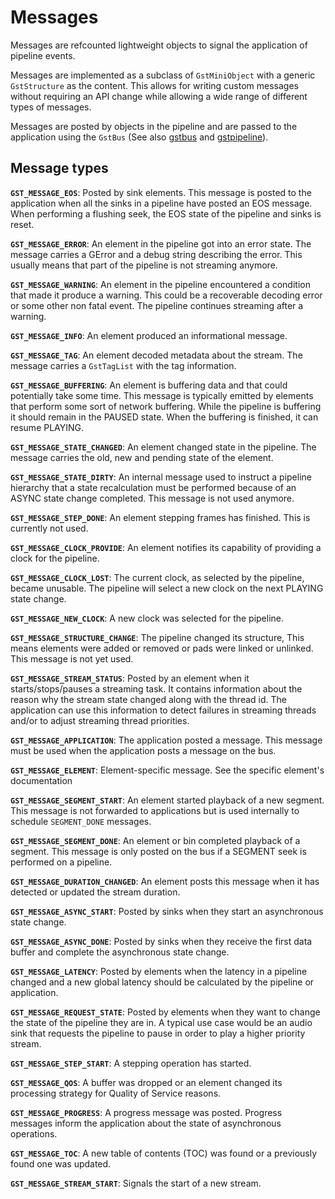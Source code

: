 # Messages

Messages are refcounted lightweight objects to signal the application of
pipeline events.

Messages are implemented as a subclass of `GstMiniObject` with a generic
`GstStructure` as the content. This allows for writing custom messages
without requiring an API change while allowing a wide range of different
types of messages.

Messages are posted by objects in the pipeline and are passed to the
application using the `GstBus` (See also [gstbus](design/gstbus.md)
and [gstpipeline](design/gstpipeline.md)).

## Message types

**`GST_MESSAGE_EOS`**: Posted by sink elements. This message is posted to the
application when all the sinks in a pipeline have posted an EOS message. When
performing a flushing seek, the EOS state of the pipeline and sinks is reset.

**`GST_MESSAGE_ERROR`**: An element in the pipeline got into an error state.
The message carries a GError and a debug string describing the error. This
usually means that part of the pipeline is not streaming anymore.

**`GST_MESSAGE_WARNING`**: An element in the pipeline encountered a condition
that made it produce a warning. This could be a recoverable decoding error or
some other non fatal event. The pipeline continues streaming after a warning.

**`GST_MESSAGE_INFO`**: An element produced an informational message.

**`GST_MESSAGE_TAG`**: An element decoded metadata about the stream. The
message carries a `GstTagList` with the tag information.

**`GST_MESSAGE_BUFFERING`**: An element is buffering data and that could
potentially take some time. This message is typically emitted by elements that
perform some sort of network buffering. While the pipeline is buffering it
should remain in the PAUSED state. When the buffering is finished, it can
resume PLAYING.

**`GST_MESSAGE_STATE_CHANGED`**: An element changed state in the pipeline.
The message carries the old, new and pending state of the element.

**`GST_MESSAGE_STATE_DIRTY`**: An internal message used to instruct
a pipeline hierarchy that a state recalculation must be performed because of an
ASYNC state change completed. This message is not used anymore.

**`GST_MESSAGE_STEP_DONE`**: An element stepping frames has finished. This is
currently not used.

**`GST_MESSAGE_CLOCK_PROVIDE`**: An element notifies its capability of
providing a clock for the pipeline.

**`GST_MESSAGE_CLOCK_LOST`**: The current clock, as selected by the pipeline,
became unusable. The pipeline will select a new clock on the next PLAYING state
change.

**`GST_MESSAGE_NEW_CLOCK`**: A new clock was selected for the pipeline.

**`GST_MESSAGE_STRUCTURE_CHANGE`**: The pipeline changed its structure, This
means elements were added or removed or pads were linked or unlinked. This
message is not yet used.

**`GST_MESSAGE_STREAM_STATUS`**: Posted by an element when it
starts/stops/pauses a streaming task. It contains information about the reason
why the stream state changed along with the thread id. The application can use
this information to detect failures in streaming threads and/or to adjust
streaming thread priorities.

**`GST_MESSAGE_APPLICATION`**: The application posted a message. This message
must be used when the application posts a message on the bus.

**`GST_MESSAGE_ELEMENT`**: Element-specific message. See the specific
element's documentation

**`GST_MESSAGE_SEGMENT_START`**: An element started playback of a new
segment. This message is not forwarded to applications but is used internally
to schedule `SEGMENT_DONE` messages.

**`GST_MESSAGE_SEGMENT_DONE`**: An element or bin completed playback of
a segment. This message is only posted on the bus if a SEGMENT seek is
performed on a pipeline.

**`GST_MESSAGE_DURATION_CHANGED`**: An element posts this message when it has
detected or updated the stream duration.

**`GST_MESSAGE_ASYNC_START`**: Posted by sinks when they start an
asynchronous state change.

**`GST_MESSAGE_ASYNC_DONE`**: Posted by sinks when they receive the first
data buffer and complete the asynchronous state change.

**`GST_MESSAGE_LATENCY`**: Posted by elements when the latency in a pipeline
changed and a new global latency should be calculated by the pipeline or
application.

**`GST_MESSAGE_REQUEST_STATE`**: Posted by elements when they want to change
the state of the pipeline they are in. A typical use case would be an audio
sink that requests the pipeline to pause in order to play a higher priority
stream.

**`GST_MESSAGE_STEP_START`**: A stepping operation has started.

**`GST_MESSAGE_QOS`**: A buffer was dropped or an element changed its
processing strategy for Quality of Service reasons.

**`GST_MESSAGE_PROGRESS`**: A progress message was posted. Progress messages
inform the application about the state of asynchronous operations.

**`GST_MESSAGE_TOC`**: A new table of contents (TOC) was found or a previously
found one was updated.

**`GST_MESSAGE_STREAM_START`**: Signals the start of a new stream.
